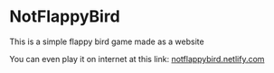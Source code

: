 # NotFlappyBird
This is a simple flappy bird game made as a website

You can even play it on internet at this link: [notflappybird.netlify.com](notflappybird.netlify.com)
